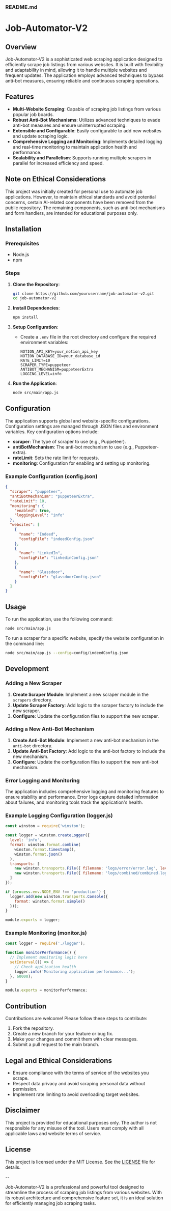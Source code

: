 ### README.md

# Job-Automator-V2

## Overview
Job-Automator-V2 is a sophisticated web scraping application designed to efficiently scrape job listings from various websites. It is built with flexibility and adaptability in mind, allowing it to handle multiple websites and frequent updates. The application employs advanced techniques to bypass anti-bot measures, ensuring reliable and continuous scraping operations.

## Features
- **Multi-Website Scraping**: Capable of scraping job listings from various popular job boards.
- **Robust Anti-Bot Mechanisms**: Utilizes advanced techniques to evade anti-bot measures and ensure uninterrupted scraping.
- **Extensible and Configurable**: Easily configurable to add new websites and update scraping logic.
- **Comprehensive Logging and Monitoring**: Implements detailed logging and real-time monitoring to maintain application health and performance.
- **Scalability and Parallelism**: Supports running multiple scrapers in parallel for increased efficiency and speed.

## Note on Ethical Considerations
This project was initially created for personal use to automate job applications. However, to maintain ethical standards and avoid potential concerns, certain AI-related components have been removed from the public repository. The remaining components, such as anti-bot mechanisms and form handlers, are intended for educational purposes only.

## Installation

### Prerequisites
- Node.js
- npm

### Steps
1. **Clone the Repository**:
    ```bash
    git clone https://github.com/yourusername/job-automator-v2.git
    cd job-automator-v2
    ```

2. **Install Dependencies**:
    ```bash
    npm install
    ```

3. **Setup Configuration**:
    - Create a `.env` file in the root directory and configure the required environment variables:
      ```plaintext
      NOTION_API_KEY=your_notion_api_key
      NOTION_DATABASE_ID=your_database_id
      RATE_LIMIT=10
      SCRAPER_TYPE=puppeteer
      ANTIBOT_MECHANISM=puppeteerExtra
      LOGGING_LEVEL=info
      ```

4. **Run the Application**:
    ```bash
    node src/main/app.js
    ```

## Configuration
The application supports global and website-specific configurations. Configuration settings are managed through JSON files and environment variables. Key configuration options include:
- **scraper**: The type of scraper to use (e.g., Puppeteer).
- **antiBotMechanism**: The anti-bot mechanism to use (e.g., Puppeteer-extra).
- **rateLimit**: Sets the rate limit for requests.
- **monitoring**: Configuration for enabling and setting up monitoring.

### Example Configuration (config.json)
```json
{
  "scraper": "puppeteer",
  "antiBotMechanism": "puppeteerExtra",
  "rateLimit": 10,
  "monitoring": {
    "enabled": true,
    "loggingLevel": "info"
  },
  "websites": [
    {
      "name": "Indeed",
      "configFile": "indeedConfig.json"
    },
    {
      "name": "LinkedIn",
      "configFile": "linkedinConfig.json"
    },
    {
      "name": "Glassdoor",
      "configFile": "glassdoorConfig.json"
    }
  ]
}
```

## Usage
To run the application, use the following command:
```bash
node src/main/app.js
```

To run a scraper for a specific website, specify the website configuration in the command line:
```bash
node src/main/app.js --config=config/indeedConfig.json
```

## Development
### Adding a New Scraper
1. **Create Scraper Module**: Implement a new scraper module in the `scrapers` directory.
2. **Update Scraper Factory**: Add logic to the scraper factory to include the new scraper.
3. **Configure**: Update the configuration files to support the new scraper.

### Adding a New Anti-Bot Mechanism
1. **Create Anti-Bot Module**: Implement a new anti-bot mechanism in the `anti-bot` directory.
2. **Update Anti-Bot Factory**: Add logic to the anti-bot factory to include the new mechanism.
3. **Configure**: Update the configuration files to support the new anti-bot mechanism.

### Error Logging and Monitoring
The application includes comprehensive logging and monitoring features to ensure stability and performance. Error logs capture detailed information about failures, and monitoring tools track the application's health.

### Example Logging Configuration (logger.js)
```javascript
const winston = require('winston');

const logger = winston.createLogger({
  level: 'info',
  format: winston.format.combine(
    winston.format.timestamp(),
    winston.format.json()
  ),
  transports: [
    new winston.transports.File({ filename: 'logs/error/error.log', level: 'error' }),
    new winston.transports.File({ filename: 'logs/combined/combined.log' })
  ]
});

if (process.env.NODE_ENV !== 'production') {
  logger.add(new winston.transports.Console({
    format: winston.format.simple()
  }));
}

module.exports = logger;
```

### Example Monitoring (monitor.js)
```javascript
const logger = require('./logger');

function monitorPerformance() {
  // Implement monitoring logic here
  setInterval(() => {
    // Check application health
    logger.info('Monitoring application performance...');
  }, 60000);
}

module.exports = monitorPerformance;
```

## Contribution
Contributions are welcome! Please follow these steps to contribute:
1. Fork the repository.
2. Create a new branch for your feature or bug fix.
3. Make your changes and commit them with clear messages.
4. Submit a pull request to the main branch.

## Legal and Ethical Considerations
- Ensure compliance with the terms of service of the websites you scrape.
- Respect data privacy and avoid scraping personal data without permission.
- Implement rate limiting to avoid overloading target websites.

## Disclaimer
This project is provided for educational purposes only. The author is not responsible for any misuse of the tool. Users must comply with all applicable laws and website terms of service.

## License
This project is licensed under the MIT License. See the [LICENSE](LICENSE) file for details.

--

Job-Automator-V2 is a professional and powerful tool designed to streamline the process of scraping job listings from various websites. With its robust architecture and comprehensive feature set, it is an ideal solution for efficiently managing job scraping tasks.